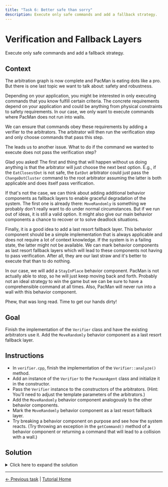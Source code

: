 ```yaml
---
title: "Task 6: Better safe than sorry"
description: Execute only safe commands and add a fallback strategy.
---
```


# Verification and Fallback Layers

Execute only safe commands and add a fallback strategy.

## Context

The arbitration graph is now complete and PacMan is eating dots like a pro.
But there is one last topic we want to talk about: safety and robustness.

Depending on your application, you might be interested in only executing commands that you know fulfill certain criteria.
The concrete requirements depend on your application and could be anything from physical constraints to safety requirements.
In our case, we only want to execute commands where PacMan does not run into walls.

We can ensure that commands obey these requirements by adding a verifier to the arbitrators.
The arbitrator will then run the verification step and only choose commands that pass this step.

The leads us to another issue.
What to do if the command we wanted to execute does not pass the verification step?

Glad you asked!
The first and thing that will happen without us doing anything is that the arbitrator will just choose the next best option.
E.g., if the `EatClosestDot` is not safe, the `EatDot` arbitrator could just pass the `ChangeDotCluster` command to the root arbitrator
  assuming the latter is both applicable and does itself pass verification.

If that's not the case, we can think about adding additional behavior components as fallback layers to enable graceful degradation of the system.
The first one is already there: `MoveRandomly` is something we probably don't really want to do under normal circumstances.
But if we run out of ideas, it is still a valid option.
It might also give our main behavior components a chance to recover or to solve deadlock situations.

Finally, it is a good idea to add a last resort fallback layer.
This behavior component should be a simple implementation that is always applicable and does not require a lot of context knowledge.
If the system is in a failing state, the latter might not be available.
We can mark behavior components as last resort fallback layers which will lead to these components not having to pass verification.
After all, they are our last straw and it's better to execute that than to do nothing.

In our case, we will add a `StayInPlace` behavior component.
PacMan is not actually able to stop, so he will just keep moving back and forth.
Probably not an ideal strategy to win the game but we can be sure to have a comprehensible command at all times.
Also, PacMan will never run into a wall with this behavior component.

Phew, that was long read. Time to get our hands dirty!


## Goal

Finish the implementation of the `Verifier` class and have the existing arbitrators use it.
Add the `MoveRandomly` behavior component as a last resort fallback layer.

## Instructions

- In `verifier.cpp`, finish the implementation of the `Verifier::analyze()` method.
- Add an instance of the `Verifier` to the `PacmanAgent` class and initialize it in the constructor.
- Pass the `Verifier` instance to the constructors of the arbitrators.
  (Hint: You'll need to adjust the template parameters of the arbitrators.)
- Add the `MoveRandomly` behavior component analogously to the other behavior components.
- Mark the `MoveRandomly` behavior component as a last resort fallback layer.
- Try breaking a behavior component on purpose and see how the system reacts.
  (Try throwing an exception in the `getCommand()` method of a behavior component or returning a command that will lead to a collision with a wall.)

## Solution

<details>
<summary>Click here to expand the solution</summary>

In the `Verifier::analyze()` method (in `include/demo/verifier.hpp`), we simply check if the command would lead to an invalid position:
```cpp
VerificationResult analyze(const Time /*time*/, const Command& command) const {
    Move nextMove = Move{command.path.front()};
    Position nextPosition = environmentModel_->pacmanPosition() + nextMove.deltaPosition;

    // The command is considered safe if the next position is in bounds and not a wall
    if (environmentModel_->isPassableCell(nextPosition)) {
        return VerificationResult{true};
    }

    return VerificationResult{false};
}
```

Include the verifier header you just implemented, in `include/demo/pacman_agent.hpp`.
Also, include `stay_in_place_behavior.hpp`.
```cpp
#include "stay_in_place_behavior.hpp"
#include "verifier.hpp"
```

Adjust the template parameters in the alias definitions to contain the verifier types:
```cpp
public:
    using CostArbitrator = arbitration_graphs::CostArbitrator<Command, Command, Verifier, VerificationResult>;
    using PriorityArbitrator = arbitration_graphs::PriorityArbitrator<Command, Command, Verifier, VerificationResult>;
```

Add the verifier and the fallback behavior component as members of the `PacmanAgent` class:
```cpp
private:
    StayInPlaceBehavior::Ptr stayInPlaceBehavior_;

    Verifier verifier_;
```

In the constructor of the `PacmanAgent` class, initialize the verifier and the `StayInPlace` behavior component.
Make sure to also pass the verifier to the arbitrator constructors:
```cpp
    explicit PacmanAgent(const entt::Game& game)
            : parameters_{},
              environmentModel_{std::make_shared<EnvironmentModel>(game)},
              verifier_{environmentModel_} // We can initialize the verifier in the member initializer list {

        avoidGhostBehavior_ = std::make_shared<AvoidGhostBehavior>(environmentModel_, parameters_.avoidGhostBehavior);
        changeDotClusterBehavior_ = std::make_shared<ChangeDotClusterBehavior>(environmentModel_);
        chaseGhostBehavior_ = std::make_shared<ChaseGhostBehavior>(environmentModel_, parameters_.chaseGhostBehavior);
        eatClosestDotBehavior_ = std::make_shared<EatClosestDotBehavior>(environmentModel_);
        moveRandomlyBehavior_ = std::make_shared<MoveRandomlyBehavior>(parameters_.moveRandomlyBehavior);
        // Initialize the StayInPlace behavior component
        stayInPlaceBehavior_ = std::make_shared<StayInPlaceBehavior>(environmentModel_);

        // Pass the verifier instance to the cost arbitrator
        eatDotsArbitrator_ = std::make_shared<CostArbitrator>("EatDots", verifier_);
        costEstimator_ = std::make_shared<CostEstimator>(environmentModel_, parameters_.costEstimator);
        eatDotsArbitrator_->addOption(
            changeDotClusterBehavior_, CostArbitrator::Option::Flags::INTERRUPTABLE, costEstimator_);
        eatDotsArbitrator_->addOption(
            eatClosestDotBehavior_, CostArbitrator::Option::Flags::INTERRUPTABLE, costEstimator_);

        // Pass the verifier instance to the priority arbitrator
        rootArbitrator_ = std::make_shared<PriorityArbitrator>("Pacman", verifier_);
        rootArbitrator_->addOption(chaseGhostBehavior_, PriorityArbitrator::Option::Flags::INTERRUPTABLE);
        rootArbitrator_->addOption(avoidGhostBehavior_, PriorityArbitrator::Option::Flags::INTERRUPTABLE);
        rootArbitrator_->addOption(eatDotsArbitrator_, PriorityArbitrator::Option::Flags::INTERRUPTABLE);
        rootArbitrator_->addOption(moveRandomlyBehavior_, PriorityArbitrator::Option::Flags::INTERRUPTABLE);
        // Add the StayInPlace behavior component. Mark it as a last resort fallback layer using the FALLBACK flag.
        rootArbitrator_->addOption(stayInPlaceBehavior_,
                                   PriorityArbitrator::Option::Flags::INTERRUPTABLE |
                                       PriorityArbitrator::Option::FALLBACK);
    }
```
</details>


---
[← Previous task](5_cost_arbitration.md)
|
[Tutorial Home](../Tutorial.md)
